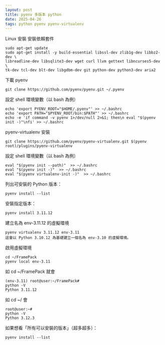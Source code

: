 ```yaml
---
layout: post
title: pyenv 多版本 python
date: 2025-04-26
tags: python pyenv pyenv-virtualenv
---
```


Linux 安裝
安裝依賴套件

```
sudo apt-get update
sudo apt-get install -y build-essential libssl-dev zlib1g-dev libbz2-dev \
libreadline-dev libsqlite3-dev wget curl llvm gettext libncurses5-dev \
tk-dev tcl-dev blt-dev libgdbm-dev git python-dev python3-dev aria2
```
下載 pyenv
```
git clone https://github.com/pyenv/pyenv.git ~/.pyenv
```
設定 shell 環境變數（以 bash 為例）
```
echo 'export PYENV_ROOT="$HOME/.pyenv"' >> ~/.bashrc
echo 'export PATH="$PYENV_ROOT/bin:$PATH"' >> ~/.bashrc
echo -e 'if command -v pyenv 1>/dev/null 2>&1; then\n eval "$(pyenv init -)"\nfi' >> ~/.bashrc
```
pyenv-virtualenv 安裝
```
git clone https://github.com/pyenv/pyenv-virtualenv.git $(pyenv root)/plugins/pyenv-virtualenv
```
設定 shell 環境變數（以 bash 為例）
```
eval "$(pyenv init --path)"  >> ~/.bashrc
eval "$(pyenv init -)"  >> ~/.bashrc
eval "$(pyenv virtualenv-init -)"  >> ~/.bashrc
```
列出可安裝的 Python 版本：
```
pyenv install --list
```
安裝指定版本：
```
pyenv install 3.11.12
```
建立名為 env-3.11.12 的虛擬環境
```
pyenv virtualenv 3.11.12 env-3.11
這會以 Python 3.10.12 為基礎建立一個名為 env-3.10 的虛擬環境。
```
啟用虛擬環境
```
cd ~/FramePack
pyenv local env-3.11
```
如 cd ~/FramePack 就會
```
(env-3.11) root@user:~/FramePack#
python -V
Python 3.11.12
```
如 cd ~/ 會
```
root@user:~#
python -V
Python 3.12.3
```
如果想看「所有可以安裝的版本」（超多超多）：
```
pyenv install --list
```





